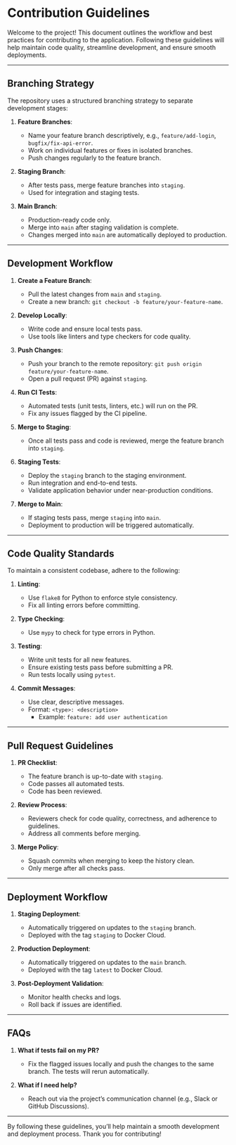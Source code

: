 # Contribution Guidelines

Welcome to the project! This document outlines the workflow and best practices for contributing to the application. Following these guidelines will help maintain code quality, streamline development, and ensure smooth deployments.

---

## **Branching Strategy**

The repository uses a structured branching strategy to separate development stages:

1. **Feature Branches**:
   - Name your feature branch descriptively, e.g., `feature/add-login`, `bugfix/fix-api-error`.
   - Work on individual features or fixes in isolated branches.
   - Push changes regularly to the feature branch.

2. **Staging Branch**:
   - After tests pass, merge feature branches into `staging`.
   - Used for integration and staging tests.

3. **Main Branch**:
   - Production-ready code only.
   - Merge into `main` after staging validation is complete.
   - Changes merged into `main` are automatically deployed to production.

---

## **Development Workflow**

1. **Create a Feature Branch**:
   - Pull the latest changes from `main` and `staging`.
   - Create a new branch: `git checkout -b feature/your-feature-name`.

2. **Develop Locally**:
   - Write code and ensure local tests pass.
   - Use tools like linters and type checkers for code quality.

3. **Push Changes**:
   - Push your branch to the remote repository: `git push origin feature/your-feature-name`.
   - Open a pull request (PR) against `staging`.

4. **Run CI Tests**:
   - Automated tests (unit tests, linters, etc.) will run on the PR.
   - Fix any issues flagged by the CI pipeline.

5. **Merge to Staging**:
   - Once all tests pass and code is reviewed, merge the feature branch into `staging`.

6. **Staging Tests**:
   - Deploy the `staging` branch to the staging environment.
   - Run integration and end-to-end tests.
   - Validate application behavior under near-production conditions.

7. **Merge to Main**:
   - If staging tests pass, merge `staging` into `main`.
   - Deployment to production will be triggered automatically.

---

## **Code Quality Standards**

To maintain a consistent codebase, adhere to the following:

1. **Linting**:
   - Use `flake8` for Python to enforce style consistency.
   - Fix all linting errors before committing.

2. **Type Checking**:
   - Use `mypy` to check for type errors in Python.

3. **Testing**:
   - Write unit tests for all new features.
   - Ensure existing tests pass before submitting a PR.
   - Run tests locally using `pytest`.

4. **Commit Messages**:
   - Use clear, descriptive messages.
   - Format: `<type>: <description>`
     - Example: `feature: add user authentication`

---

## **Pull Request Guidelines**

1. **PR Checklist**:
   - The feature branch is up-to-date with `staging`.
   - Code passes all automated tests.
   - Code has been reviewed.

2. **Review Process**:
   - Reviewers check for code quality, correctness, and adherence to guidelines.
   - Address all comments before merging.

3. **Merge Policy**:
   - Squash commits when merging to keep the history clean.
   - Only merge after all checks pass.

---

## **Deployment Workflow**

1. **Staging Deployment**:
   - Automatically triggered on updates to the `staging` branch.
   - Deployed with the tag `staging` to Docker Cloud.

2. **Production Deployment**:
   - Automatically triggered on updates to the `main` branch.
   - Deployed with the tag `latest` to Docker Cloud.

3. **Post-Deployment Validation**:
   - Monitor health checks and logs.
   - Roll back if issues are identified.

---

## **FAQs**

1. **What if tests fail on my PR?**
   - Fix the flagged issues locally and push the changes to the same branch. The tests will rerun automatically.

2. **What if I need help?**
   - Reach out via the project’s communication channel (e.g., Slack or GitHub Discussions).

---

By following these guidelines, you’ll help maintain a smooth development and deployment process. Thank you for contributing!
